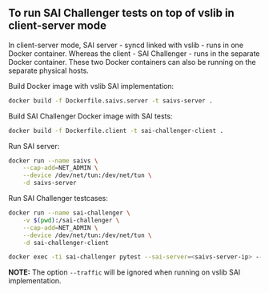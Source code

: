 ## To run SAI Challenger tests on top of vslib in client-server mode

In client-server mode, SAI server - syncd linked with vslib - runs in one Docker container.
Whereas the client - SAI Challenger - runs in the separate Docker container. These two Docker containers can also be running on the separate physical hosts.

Build Docker image with vslib SAI implementation:
```sh
docker build -f Dockerfile.saivs.server -t saivs-server .
```

Build SAI Challenger Docker image with SAI tests:
```sh
docker build -f Dockerfile.client -t sai-challenger-client .
```

Run SAI server:
```sh
docker run --name saivs \
	--cap-add=NET_ADMIN \
	--device /dev/net/tun:/dev/net/tun \
	-d saivs-server
```

Run SAI Challenger testcases:
```sh
docker run --name sai-challenger \
	-v $(pwd):/sai-challenger \
	--cap-add=NET_ADMIN \
	--device /dev/net/tun:/dev/net/tun \
	-d sai-challenger-client

docker exec -ti sai-challenger pytest --sai-server=<saivs-server-ip> --traffic -v test_l2_basic.py
```

**NOTE:** The option `--traffic` will be ignored when running on vslib SAI implementation.

